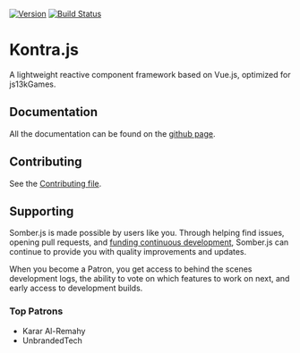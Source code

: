 [![Version](https://badge.fury.io/js/somber.svg)](https://badge.fury.io/js/somber)
[![Build Status](https://github.com/straker/somber/actions/workflows/tests.yml/badge.svg)](https://github.com/straker/somber/actions)

# Kontra.js

A lightweight reactive component framework based on Vue.js, optimized for js13kGames. 

## Documentation

All the documentation can be found on the [github page](https://straker.github.io/somber/).

## Contributing

See the [Contributing file](CONTRIBUTING.md).

## Supporting

Somber.js is made possible by users like you. Through helping find issues, opening pull requests, and [funding continuous development](https://www.patreon.com/straker), Somber.js can continue to provide you with quality improvements and updates.

When you become a Patron, you get access to behind the scenes development logs, the ability to vote on which features to work on next, and early access to development builds. 

### Top Patrons

- Karar Al-Remahy
- UnbrandedTech
